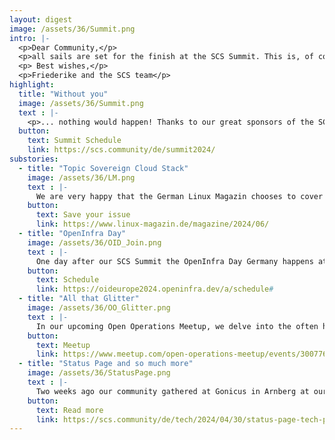 ```yaml
---
layout: digest
image: /assets/36/Summit.png
intro: |-
  <p>Dear Community,</p>
  <p>all sails are set for the finish at the SCS Summit. This is, of course, our highlight in this Spring. But this is not our only topic! We had a wonderful fourth Community Hackathon (see below), we had a talk at the OCP Summit, we will be at the OpenInfra Days in Germany, France, Hungary, at the Cloud Expo Europe... SCS is here to stay! Be invited to stay with us!</p>
  <p> Best wishes,</p>
  <p>Friederike and the SCS team</p>
highlight:
  title: "Without you"
  image: /assets/36/Summit.png
  text : |-
    <p>... nothing would happen! Thanks to our great sponsors of the SCS Summit 2024. But also to the whole SCS team and our wonderful community. With you we were able to set up an insightful program with exeptional speakers. With you we will learn about our progress, our future, our partners and dive into the global setup for digital sovereign infrastructure.</p>
  button:
    text: Summit Schedule
    link: https://scs.community/de/summit2024/
substories:
  - title: "Topic Sovereign Cloud Stack"
    image: /assets/36/LM.png
    text : |-
      We are very happy that the German Linux Magazin chooses to cover their June issue with SCS! We and our partners introduce SCS, the idea, the advantages, the project as publicly funded software, Cluster Stacks, ... Maybe you also learn something new about your favorite open source project.
    button: 
      text: Save your issue
      link: https://www.linux-magazin.de/magazine/2024/06/
  - title: "OpenInfra Day"
    image: /assets/36/OID_Join.png
    text : |-
      One day after our SCS Summit the OpenInfra Day Germany happens at the same venue. Thanks to really fantastic proposals the team of OIF, GUUG and SCS configured a great schedule for this day, too. Thanks to wonderful and enganged [sponsors](https://oideurope2024.openinfra.dev/germany/) we are able to invite you! Join us in Berlin.  
    button:
      text: Schedule 
      link: https://oideurope2024.openinfra.dev/a/schedule#
  - title: "All that Glitter"
    image: /assets/36/OO_Glitter.png
    text : |-
      In our upcoming Open Operations Meetup, we delve into the often hidden security risks in software development. Using a low-code platform as an example, we illuminate how thorough security analysis can expose significant flaws that would otherwise remain undiscovered. Do you want to join the discussion?
    button:
      text: Meetup
      link: https://www.meetup.com/open-operations-meetup/events/300776835/
  - title: "Status Page and so much more"
    image: /assets/36/StatusPage.png
    text : |-
      Two weeks ago our community gathered at Gonicus in Arnberg at our fourth community hackathon! Besides our intense hacking activities we had some attention from the outside: Maik Außendorfer MdB of Bündnis 90/Grüne visited us to learn about SCS, digital sovereignty and independence. Another visitor was Torsten Koch, editor from Westfalenpost who wrote a great [summary](https://www.wp.de/staedte/arnsberg/article242122804/Hackathon-bei-Gonicus-in-Neheim-Bis-die-Finger-bluten.html) of SCS and our Hackathon. But of course we also produced some great [stuff](https://input.scs.community/Hy0HqULMTGeeVIcy0vmBgA#), like the Status Page.
    button:
      text: Read more
      link: https://scs.community/de/tech/2024/04/30/status-page-tech-preview-release/
---
```

